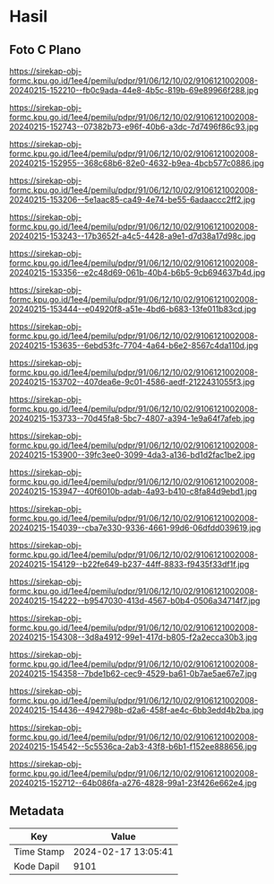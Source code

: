 # Hasil

## Foto C Plano

https://sirekap-obj-formc.kpu.go.id/1ee4/pemilu/pdpr/91/06/12/10/02/9106121002008-20240215-152210--fb0c9ada-44e8-4b5c-819b-69e89966f288.jpg

https://sirekap-obj-formc.kpu.go.id/1ee4/pemilu/pdpr/91/06/12/10/02/9106121002008-20240215-152743--07382b73-e96f-40b6-a3dc-7d7496f86c93.jpg

https://sirekap-obj-formc.kpu.go.id/1ee4/pemilu/pdpr/91/06/12/10/02/9106121002008-20240215-152955--368c68b6-82e0-4632-b9ea-4bcb577c0886.jpg

https://sirekap-obj-formc.kpu.go.id/1ee4/pemilu/pdpr/91/06/12/10/02/9106121002008-20240215-153206--5e1aac85-ca49-4e74-be55-6adaaccc2ff2.jpg

https://sirekap-obj-formc.kpu.go.id/1ee4/pemilu/pdpr/91/06/12/10/02/9106121002008-20240215-153243--17b3652f-a4c5-4428-a9e1-d7d38a17d98c.jpg

https://sirekap-obj-formc.kpu.go.id/1ee4/pemilu/pdpr/91/06/12/10/02/9106121002008-20240215-153356--e2c48d69-061b-40b4-b6b5-9cb694637b4d.jpg

https://sirekap-obj-formc.kpu.go.id/1ee4/pemilu/pdpr/91/06/12/10/02/9106121002008-20240215-153444--e04920f8-a51e-4bd6-b683-13fe011b83cd.jpg

https://sirekap-obj-formc.kpu.go.id/1ee4/pemilu/pdpr/91/06/12/10/02/9106121002008-20240215-153635--6ebd53fc-7704-4a64-b6e2-8567c4da110d.jpg

https://sirekap-obj-formc.kpu.go.id/1ee4/pemilu/pdpr/91/06/12/10/02/9106121002008-20240215-153702--407dea6e-9c01-4586-aedf-2122431055f3.jpg

https://sirekap-obj-formc.kpu.go.id/1ee4/pemilu/pdpr/91/06/12/10/02/9106121002008-20240215-153733--70d45fa8-5bc7-4807-a394-1e9a64f7afeb.jpg

https://sirekap-obj-formc.kpu.go.id/1ee4/pemilu/pdpr/91/06/12/10/02/9106121002008-20240215-153900--39fc3ee0-3099-4da3-a136-bd1d2fac1be2.jpg

https://sirekap-obj-formc.kpu.go.id/1ee4/pemilu/pdpr/91/06/12/10/02/9106121002008-20240215-153947--40f6010b-adab-4a93-b410-c8fa84d9ebd1.jpg

https://sirekap-obj-formc.kpu.go.id/1ee4/pemilu/pdpr/91/06/12/10/02/9106121002008-20240215-154039--cba7e330-9336-4661-99d6-06dfdd039619.jpg

https://sirekap-obj-formc.kpu.go.id/1ee4/pemilu/pdpr/91/06/12/10/02/9106121002008-20240215-154129--b22fe649-b237-44ff-8833-f9435f33df1f.jpg

https://sirekap-obj-formc.kpu.go.id/1ee4/pemilu/pdpr/91/06/12/10/02/9106121002008-20240215-154222--b9547030-413d-4567-b0b4-0506a34714f7.jpg

https://sirekap-obj-formc.kpu.go.id/1ee4/pemilu/pdpr/91/06/12/10/02/9106121002008-20240215-154308--3d8a4912-99e1-417d-b805-f2a2ecca30b3.jpg

https://sirekap-obj-formc.kpu.go.id/1ee4/pemilu/pdpr/91/06/12/10/02/9106121002008-20240215-154358--7bde1b62-cec9-4529-ba61-0b7ae5ae67e7.jpg

https://sirekap-obj-formc.kpu.go.id/1ee4/pemilu/pdpr/91/06/12/10/02/9106121002008-20240215-154436--4942798b-d2a6-458f-ae4c-6bb3edd4b2ba.jpg

https://sirekap-obj-formc.kpu.go.id/1ee4/pemilu/pdpr/91/06/12/10/02/9106121002008-20240215-154542--5c5536ca-2ab3-43f8-b6b1-f152ee888656.jpg

https://sirekap-obj-formc.kpu.go.id/1ee4/pemilu/pdpr/91/06/12/10/02/9106121002008-20240215-152712--64b086fa-a276-4828-99a1-23f426e662e4.jpg


## Metadata

| Key        | Value               |
| ---------- | ------------------- |
| Time Stamp | 2024-02-17 13:05:41 |
| Kode Dapil | 9101                |



